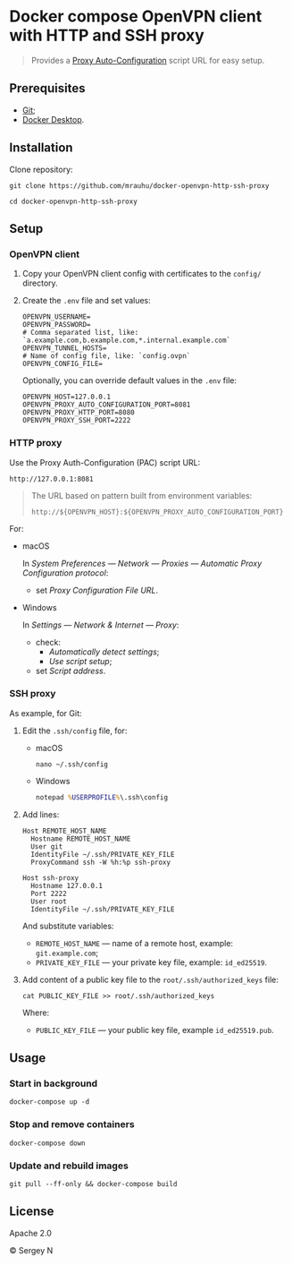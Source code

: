 # Docker compose OpenVPN client with HTTP and SSH proxy

> Provides a [Proxy Auto-Configuration][pac] script URL for easy setup.

[pac]: https://en.wikipedia.org/wiki/Proxy_auto-config

## Prerequisites

- [Git][g];
- [Docker Desktop][d].

[g]: https://git-scm.com/
[d]: https://www.docker.com/products/docker-desktop


## Installation

Clone repository:

```
git clone https://github.com/mrauhu/docker-openvpn-http-ssh-proxy
```

```
cd docker-openvpn-http-ssh-proxy
```

## Setup

### OpenVPN client

1. Copy your OpenVPN client config with certificates to the `config/` directory.

2. Create the `.env` file and set values:

    ```shell
    OPENVPN_USERNAME=
    OPENVPN_PASSWORD=
    # Comma separated list, like: `a.example.com,b.example.com,*.internal.example.com`
    OPENVPN_TUNNEL_HOSTS=
    # Name of config file, like: `config.ovpn`
    OPENVPN_CONFIG_FILE=
    ```

    Optionally, you can override default values in the `.env` file:

    ```shell
    OPENVPN_HOST=127.0.0.1
    OPENVPN_PROXY_AUTO_CONFIGURATION_PORT=8081
    OPENVPN_PROXY_HTTP_PORT=8080
    OPENVPN_PROXY_SSH_PORT=2222
    ```

### HTTP proxy

Use the Proxy Auth-Configuration (PAC) script URL:

```
http://127.0.0.1:8081
```

> The URL based on pattern built from environment variables:    
>
> ```
> http://${OPENVPN_HOST}:${OPENVPN_PROXY_AUTO_CONFIGURATION_PORT}
> ```

For:

* macOS
  
  In _System Preferences — Network — Proxies — Automatic Proxy Configuration protocol_:
  * set _Proxy Configuration File URL_.

* Windows

  In _Settings — Network & Internet — Proxy_:
     
  * check:
    * _Automatically detect settings_;
    * _Use script setup_;
  * set _Script address_.

### SSH proxy

As example, for Git:

1. Edit the `.ssh/config` file, for:   

   * macOS
   
     ```shell
     nano ~/.ssh/config
     ```

   * Windows
   
     ```cmd 
     notepad %USERPROFILE%\.ssh\config
     ```

2. Add lines:

    ```
    Host REMOTE_HOST_NAME
      Hostname REMOTE_HOST_NAME
      User git
      IdentityFile ~/.ssh/PRIVATE_KEY_FILE
      ProxyCommand ssh -W %h:%p ssh-proxy
    
    Host ssh-proxy
      Hostname 127.0.0.1
      Port 2222
      User root
      IdentityFile ~/.ssh/PRIVATE_KEY_FILE
    ```
    
    And substitute variables:

    * `REMOTE_HOST_NAME` — name of a remote host, example: `git.example.com`;
    * `PRIVATE_KEY_FILE` — your private key file, example: `id_ed25519`.

3. Add content of a public key file to the `root/.ssh/authorized_keys` file:

   ```
   cat PUBLIC_KEY_FILE >> root/.ssh/authorized_keys 
   ```

   Where:

   * `PUBLIC_KEY_FILE` — your public key file, example `id_ed25519.pub`.

## Usage

### Start in background

```
docker-compose up -d
```

### Stop and remove containers

```
docker-compose down
```

### Update and rebuild images

```
git pull --ff-only && docker-compose build
```

## License

Apache 2.0

© Sergey N
